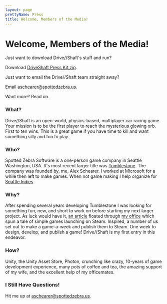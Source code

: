 ```yaml
---
layout: page
prettyName: Press
title: Welcome, Members of the Media!
---
```

# Welcome, Members of the Media!

Just want to download Drive//Shaft's stuff and run?

Download [DriveShaft Press Kit.zip][5].

Just want to email the Drive//Shaft team straight away?

Email <a href="mailto:aschearer@spottedzebra.us">aschearer@spottedzebra.us</a>.

Want more? Read on.

### What?
Drive//Shaft is an open-world, physics-based, multiplayer car racing game. Your mission is to be the first player to reach the mysterious glowing orb. First to ten wins. This is a great game if you have time to kill and want something silly and fun to play.

### Who?
Spotted Zebra Software is a one-person game company in Seattle Washington, USA. It's most recent larger title was [Tumblestone][1]. The company was founded by, me, Alex Schearer. I worked at Microsoft for a while then left to make games. When not game making I help organize for [Seattle Indies][2].

### Why?
After spending several years developing Tumblestone I was looking for something fun, new, and short to work on before starting my next larger project. As luck would have it, [an article][3] floated through [my office][4] which spun a tale of simple games launching on Steam. Inspired, a number of us set out to make a game-a-week and publish them to Steam. One week to design, develop, and publish a game! Drive//Shaft is my first entry in this endeavor.

### How?
Unity, the Unity Asset Store, Photon, crunching like crazy, 10-years of game development experience, many pots of coffee and tea, the amazing support of my wife, and the excellent help of my officemates.

### I Still Have Questions!
Hit me up at <a href="mailto:aschearer@spottedzebra.us">aschearer@spottedzebra.us</a>.

<br />
<br />

[1]: http://tumblestonegame.com
[2]: https://seattleindies.org
[3]: https://www.rockpapershotgun.com/2017/10/18/secrets-of-the-developer-who-sold-half-a-million-videogames-youve-never-heard-of-on-steam/
[4]: http://indiesworkshop.com/
[5]: DriveShaftPressKit.zip